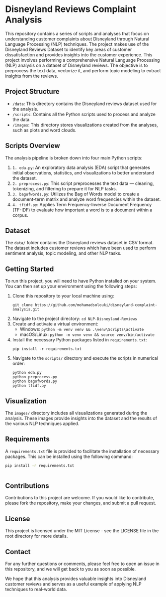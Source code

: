 # Disneyland Reviews Complaint Analysis

This repository contains a series of scripts and analyses that focus on understanding customer complaints about Disneyland through Natural Language Processing (NLP) techniques. The project makes use of the Disneyland Reviews Dataset to identify key areas of customer dissatisfaction and provides insights into the customer experience. This project involves performing a comprehensive Natural Language Processing (NLP) analysis on a dataset of Disneyland reviews. The objective is to preprocess the text data, vectorize it, and perform topic modeling to extract insights from the reviews.

## Project Structure

- `/data`: This directory contains the Disneyland reviews dataset used for the analysis.
- `/scripts`: Contains all the Python scripts used to process and analyze the data.
- `/images`: This directory stores visualizations created from the analyses, such as plots and word clouds.

## Scripts Overview

The analysis pipeline is broken down into four main Python scripts:

1. `1. eda.py`: An exploratory data analysis (EDA) script that generates initial observations, statistics, and visualizations to better understand the dataset.
2. `2. preprocess.py`: This script preprocesses the text data — cleaning, tokenizing, and filtering to prepare it for NLP tasks.
3. `3. bagofwords.py`: Utilizes the Bag of Words model to create a document-term matrix and analyze word frequencies within the dataset.
4. `4. tfidf.py`: Applies Term Frequency-Inverse Document Frequency (TF-IDF) to evaluate how important a word is to a document within a corpus.

## Dataset

The `data/` folder contains the Disneyland reviews dataset in CSV format. The dataset includes customer reviews which have been used to perform sentiment analysis, topic modeling, and other NLP tasks.

## Getting Started

To run this project, you will need to have Python installed on your system. You can then set up your environment using the following steps:

1. Clone this repository to your local machine using:
    ```
    git clone https://github.com/mohamadsolouki/disneyland-complaint-analysis.git
    ```
2. Navigate to the project directory: `cd NLP-Disneyland-Reviews`
3. Create and activate a virtual environment:
   - Windows: `python -m venv venv && .\venv\Scripts\activate`
   - macOS/Linux: `python -m venv venv && source venv/bin/activate`
4. Install the necessary Python packages listed in `requirements.txt`:
    ```
    pip install -r requirements.txt
    ```
5. Navigate to the `scripts/` directory and execute the scripts in numerical order:
    ```
    python eda.py
    python preprocess.py
    python bagofwords.py
    python tfidf.py
    ```

## Visualization

The `images/` directory includes all visualizations generated during the analysis. These images provide insights into the dataset and the results of the various NLP techniques applied.

## Requirements

A `requirements.txt` file is provided to facilitate the installation of necessary packages. This can be installed using the following command:

```bash
pip install -r requirements.txt
   
   ```

## Contributions
Contributions to this project are welcome. If you would like to contribute, please fork the repository, make your changes, and submit a pull request.

## License
This project is licensed under the MIT License - see the LICENSE file in the root directory for more details.

## Contact
For any further questions or comments, please feel free to open an issue in this repository, and we will get back to you as soon as possible.

We hope that this analysis provides valuable insights into Disneyland customer reviews and serves as a useful example of applying NLP techniques to real-world data.